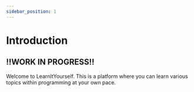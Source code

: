 ```yaml
---
sidebar_position: 1
---
```


# Introduction 

## ‼️WORK IN PROGRESS‼️

Welcome to LearnItYourself. This is a platform where you can learn various topics within programming at your own pace. 

